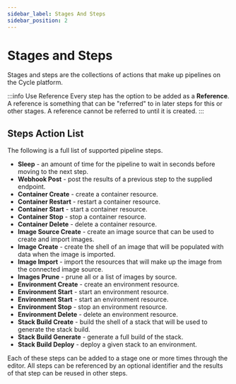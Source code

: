 ```yaml
---
sidebar_label: Stages And Steps
sidebar_position: 2
---
```


# Stages and Steps

Stages and steps are the collections of actions that make up pipelines on the Cycle platform.

:::info Use Reference
Every step has the option to be added as a **Reference**. A reference is something that can be "referred" to in later steps for this or other stages. A reference cannot be referred to until it is created.
:::

## Steps Action List

The following is a full list of supported pipeline steps.

- **Sleep** - an amount of time for the pipeline to wait in seconds before moving to the next step.
- **Webhook Post** - post the results of a previous step to the supplied endpoint.
- **Container Create** - create a container resource.
- **Container Restart** - restart a container resource.
- **Container Start** - start a container resource.
- **Container Stop** - stop a container resource.
- **Container Delete** - delete a container resource.
- **Image Source Create** - create an image source that can be used to create and import images.
- **Image Create** - create the shell of an image that will be populated with data when the image is imported.
- **Image Import** - import the resources that will make up the image from the connected image source.
- **Images Prune** - prune all or a list of images by source.
- **Environment Create** - create an environment resource.
- **Environment Start** - start an environment resource.
- **Environment Start** - start an environment resource.
- **Environment Stop** - stop an environment resource.
- **Environment Delete** - delete an environment resource.
- **Stack Build Create** - build the shell of a stack that will be used to generate the stack build.
- **Stack Build Generate** - generate a full build of the stack.
- **Stack Build Deploy** - deploy a given stack to an environment.

Each of these steps can be added to a stage one or more times through the editor. All steps can be referenced by an optional identifier and the results of that step can be reused in other steps.

